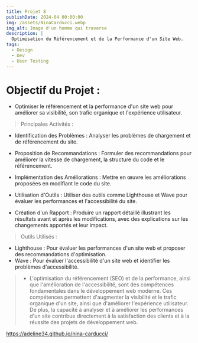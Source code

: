 ```yaml
---
title: Projet 8
publishDate: 2024-04 00:00:00
img: /assets/NinaCarducci.webp
img_alt: Image d'un homme qui traverse
description: |
  Optimisation du Référencement et de la Performance d'un Site Web.
tags:
  - Design
  - Dev
  - User Testing
---
```

# Objectif du Projet :

- Optimiser le référencement et la performance d'un site web pour améliorer sa visibilité, son trafic organique et l'expérience utilisateur.

> Principales Activités :

- Identification des Problèmes : Analyser les problèmes de chargement et de référencement du site.

- Proposition de Recommandations : Formuler des recommandations pour améliorer la vitesse de chargement, la structure du code et le référencement.

- Implémentation des Améliorations : Mettre en œuvre les améliorations proposées en modifiant le code du site.

- Utilisation d'Outils : Utiliser des outils comme Lighthouse et Wave pour évaluer les performances et l'accessibilité du site.

- Création d'un Rapport : Produire un rapport détaillé illustrant les résultats avant et après les modifications, avec des explications sur les changements apportés et leur impact.

> Outils Utilisés :

- Lighthouse : Pour évaluer les performances d'un site web et proposer des recommandations d'optimisation.
- Wave : Pour évaluer l'accessibilité d'un site web et identifier les 
problèmes d'accessibilité.

> - L'optimisation du référencement (SEO) et de la performance, ainsi que l'amélioration de l'accessibilité, sont des compétences fondamentales dans le développement web moderne. Ces compétences permettent d'augmenter la visibilité et le trafic organique d'un site, ainsi que d'améliorer l'expérience utilisateur. De plus, la capacité à analyser et à améliorer les performances d'un site contribue directement à la satisfaction des clients et à la réussite des projets de développement web.

https://adeline34.github.io/nina-carducci/